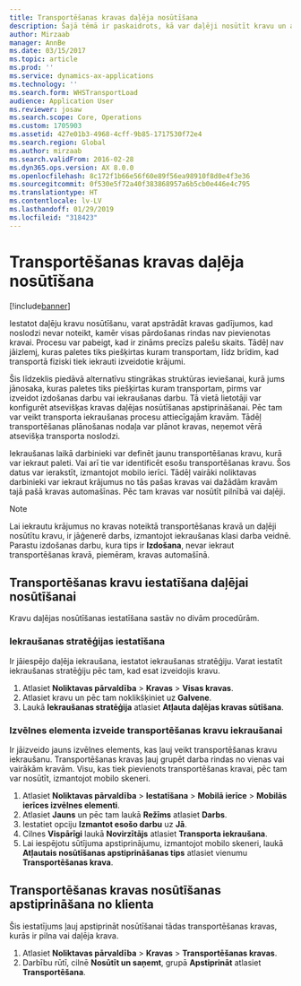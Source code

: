 ```yaml
---
title: Transportēšanas kravas daļēja nosūtīšana
description: Šajā tēmā ir paskaidrots, kā var daļēji nosūtīt kravu un atlikt kravas noslodzes plānošanu.
author: Mirzaab
manager: AnnBe
ms.date: 03/15/2017
ms.topic: article
ms.prod: ''
ms.service: dynamics-ax-applications
ms.technology: ''
ms.search.form: WHSTransportLoad
audience: Application User
ms.reviewer: josaw
ms.search.scope: Core, Operations
ms.custom: 1705903
ms.assetid: 427e01b3-4968-4cff-9b85-1717530f72e4
ms.search.region: Global
ms.author: mirzaab
ms.search.validFrom: 2016-02-28
ms.dyn365.ops.version: AX 8.0.0
ms.openlocfilehash: 8c172f1b66e56f60e89f56ea98910f8d0e4f3e36
ms.sourcegitcommit: 0f530e5f72a40f383868957a6b5cb0e446e4c795
ms.translationtype: HT
ms.contentlocale: lv-LV
ms.lasthandoff: 01/29/2019
ms.locfileid: "318423"
---
```

# <a name="partial-shipment-of-a-transport-load"></a>Transportēšanas kravas daļēja nosūtīšana

[!include[banner](../includes/banner.md)]

Iestatot daļēju kravu nosūtīšanu, varat apstrādāt kravas gadījumos, kad noslodzi nevar noteikt, kamēr visas pārdošanas rindas nav pievienotas kravai. Procesu var pabeigt, kad ir zināms precīzs palešu skaits. Tādēļ nav jāizlemj, kuras paletes tiks piešķirtas kuram transportam, līdz brīdim, kad transportā fiziski tiek iekrauti izveidotie krājumi.

Šis līdzeklis piedāvā alternatīvu stingrākas struktūras ieviešanai, kurā jums jānosaka, kuras paletes tiks piešķirtas kuram transportam, pirms var izveidot izdošanas darbu vai iekraušanas darbu. Tā vietā lietotāji var konfigurēt atsevišķas kravas daļējas nosūtīšanas apstiprināšanai. Pēc tam var veikt transporta iekraušanas procesu attiecīgajām kravām. Tādēļ transportēšanas plānošanas nodaļa var plānot kravas, neņemot vērā atsevišķa transporta noslodzi.

Iekraušanas laikā darbinieki var definēt jaunu transportēšanas kravu, kurā var iekraut paleti. Vai arī tie var identificēt esošu transportēšanas kravu. Šos datus var ierakstīt, izmantojot mobilo ierīci. Tādēļ vairāki noliktavas darbinieki var iekraut krājumus no tās pašas kravas vai dažādām kravām tajā pašā kravas automašīnas. Pēc tam kravas var nosūtīt pilnībā vai daļēji.

> [!NOTE] 
> Lai iekrautu krājumus no kravas noteiktā transportēšanas kravā un daļēji nosūtītu kravu, ir jāģenerē darbs, izmantojot iekraušanas klasi darba veidnē. Parastu izdošanas darbu, kura tips ir **Izdošana**, nevar iekraut transportēšanas kravā, piemēram, kravas automašīnā.

## <a name="set-up-transport-loads-for-partial-shipment"></a>Transportēšanas kravu iestatīšana daļējai nosūtīšanai

Kravu daļējas nosūtīšanas iestatīšana sastāv no divām procedūrām.

### <a name="set-the-loading-strategy"></a>Iekraušanas stratēģijas iestatīšana

Ir jāiespējo daļēja iekraušana, iestatot iekraušanas stratēģiju. Varat iestatīt iekraušanas stratēģiju pēc tam, kad esat izveidojis kravu.

1. Atlasiet **Noliktavas pārvaldība** \> **Kravas** \> **Visas kravas**.
2. Atlasiet kravu un pēc tam noklikšķiniet uz **Galvene**.
3. Laukā **Iekraušanas stratēģija** atlasiet **Atļauta daļējas kravas sūtīšana**.

### <a name="create-a-menu-item-for-loading-of-transport-loads"></a>Izvēlnes elementa izveide transportēšanas kravu iekraušanai

Ir jāizveido jauns izvēlnes elements, kas ļauj veikt transportēšanas kravu iekraušanu. Transportēšanas kravas ļauj grupēt darba rindas no vienas vai vairākām kravām. Visu, kas tiek pievienots transportēšanas kravai, pēc tam var nosūtīt, izmantojot mobilo skeneri.

1. Atlasiet **Noliktavas pārvaldība** \> **Iestatīšana** \> **Mobilā ierīce** \> **Mobilās ierīces izvēlnes elementi**.
2. Atlasiet **Jauns** un pēc tam laukā **Režīms** atlasiet **Darbs**.
3. Iestatiet opciju **Izmantot esošo darbu** uz **Jā**.
4. Cilnes **Vispārīgi** laukā **Novirzītājs** atlasiet **Transporta iekraušana**.
5. Lai iespējotu sūtījuma apstiprinājumu, izmantojot mobilo skeneri, laukā **Atļautais nosūtīšanas apstiprināšanas tips** atlasiet vienumu **Transportēšanas krava**.

## <a name="confirm-shipment-of-a-transport-load-from-the-client"></a>Transportēšanas kravas nosūtīšanas apstiprināšana no klienta

Šis iestatījums ļauj apstiprināt nosūtīšanai tādas transportēšanas kravas, kurās ir pilna vai daļēja krava.

1. Atlasiet **Noliktavas pārvaldība** \> **Kravas** \> **Transportēšanas kravas**.
2. Darbību rūtī, cilnē **Nosūtīt un saņemt**, grupā **Apstiprināt** atlasiet **Transportēšana**.
